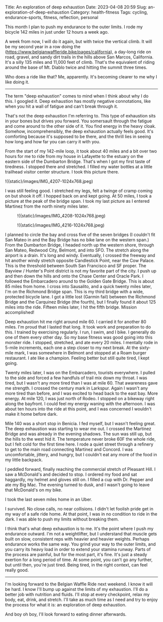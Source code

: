 Title: An exploration of deep exhaustion
Date: 2023-04-08 20:59
Slug: an-exploration-of-deep-exhaustion
Category: health-fitness
Tags: cycling, endurance-sports, fitness, reflection, personal

This month I plan to push my endurance to the outer limits. I rode my bicycle 142 miles in just under 12 hours a week ago. 

A week from now, I will do it again, but with twice the vertical climb. It will be my second year in a row doing the (https://www.belgianwaffleride.bike/pages/california), a day-long ride on road, gravel, and sandy dirt trails in the hills above San Marcos, California. It's a silly 135 miles and 11,000 feet of climb. That's the equivalent of riding around the base of Mt. Diablo twice and hitting the summit three times. 

Who does a ride like that? Me, apparently. It's becoming clearer to me why I like doing it. 

---

The term "deep exhaustion" comes to mind when I think about why I do this. I googled it. Deep exhaustion has mostly negative connotations, like when you hit a wall of fatigue and can't break through it. 

That's not the deep exhaustion I'm referring to. This type of exhaustion sits in your bones but drives you forward. You somersault through the fatigue and come around to the other side of it. You find energy in the heavy cloak. Somehow, incomprehensibly, the deep exhaustion actually feels good. It's comforting because it's supposed to be there, and the thrill lies in seeing how long and how far you can carry it with you. 

From the start of my 142-mile loop, it took about 40 miles and a bit over two hours for me to ride from my house in Lafayette to the estuary on the eastern side of the Dumbarton Bridge. That's when I got my first taste of tiredness. I stopped there and stretched. I filled my water bottles at a little trailhead visitor center structure. I took this picture there. 

!({static}/images/IMG_4207-1024x768.jpeg)

I was still feeling good. I stretched my legs, felt a twinge of cramp coming on but shook it off. I hopped back on and kept going. At 50 miles, I took a picture at the peak of the bridge span. I took my last picture as I entered Martinez from the north ninety miles later. 

<figure class="wp-block-image size-large">!({static}/images/IMG_4208-1024x768.jpeg)

!({static}/images/IMG_4216-1024x768.jpeg)
</figure>

I planned to circle the bay and cross five of the seven bridges (I couldn't fit San Mateo in and the Bay Bridge has no bike lane on the western span.) From the Dumbarton Bridge, I headed north up the western shore, through San Mateo, Redwood City, Belmont, and into SFO. The stretch along the airport is a drain. It's long and windy. Eventually, I crossed the freeway and hit another windy stretch opposite Candlestick Point, near the Cow Palace. This is the threshold between South San Francisco and SF proper. The Bayview / Hunter's Point district is not my favorite part of the city. I push up and then down the hills and onto the Chase Center and Oracle Park. I followed the Embarcadero around to the Golden Gate Bridge. This is about 85 miles from home. I cross into Sausalito, and a quick twenty miles later, I'm on the Richmond Bridge span. This is my third bridge with a wide, protected bicycle lane. I got a little lost (Garmin fail) between the Richmond Bridge and the Carquinez Bridge (the fourth), but I finally found it about 125 miles into the ride. Fifteen miles later, I hit the fifth bridge. Mission accomplished! 

Deep exhaustion hit me right around mile 60. I carried it for another 80 miles. I'm proud that I lasted that long. It took work and preparation to do this. I trained by exercising regularly. I run, I swim, and I bike. I generally do one of them every other day. So my base fitness was good going into this monster ride. I stopped, stretched, and ate every 20 miles. I mentally rode in 5-mile increments, each one a step closer to my next break. At the sixty-mile mark, I was somewhere in Belmont and stopped at a Roam burger restaurant. I ate like a champion. Feeling better but still quite tired, I kept going. 

Twenty miles later, I was on the Embarcadero, tourists everywhere. I pulled to the side and forced a few handfuls of trail mix down my throat. I was tired, but I wasn't any more tired than I was at mile 60. That awareness gave me strength. I crossed the century mark in Larkspur. Again I wasn't any more tired than before, and I was excited to head back to the east bay. More energy. At mile 120, I was just north of Rodeo. I stopped on a bikeway right along the bayfront. I could feel my energy waning with the afternoon. I was about ten hours into the ride at this point, and I was concerned I wouldn't make it home before dark. 

Mile 140 was a short stop in Benicia. I fed myself, but I wasn't feeling great. The deep exhaustion was starting to wear me out. I crossed the Martinez Bridge and was already in the evening shadows. The sun was still up, but the hills to the west hid it. The temperature never broke 60F the whole ride, but I felt cold for the first time here. I rode a quiet street through a refinery to get to the main road connecting Martinez and Concord. I was uncomfortable, jittery, and hungry, but I couldn't eat any more of the food in my little backpack. 

I peddled forward, finally reaching the commercial stretch of Pleasant Hill. I saw a McDonald's and decided to stop. I ordered my food and sat haggardly, my helmet and gloves still on. I filled a cup with Dr. Pepper and ate my Big Mac. The evening turned to dusk, and I wasn't going to leave that McDonald's on my bike. 

I took the last seven miles home in an Uber. 

I survived. No close calls, no near collisions. I didn't let foolish pride get in my way of a safe ride home. At that point, I was in no condition to ride in the dark. I was able to push my limits without breaking them.

I think that's what deep exhaustion is to me. It's the point where I push my endurance outward. I'm not a weightlifter, but I understand that muscle gets built on slow, consistent reps with heavier and heavier weights. Perhaps endurance works the same way. You grind your way to the outer limits, and you carry its heavy load in order to extend your stamina runway. Parts of the process are painful, but for the most part, it's fine. It's just a steady exertion for a long period of time. At some point, you can't go any further, but until then, you're just tired. Being tired, in the right context, can feel really good. 

---

I'm looking forward to the Belgian Waffle Ride next weekend. I know it will be hard. I know I'll bump up against the limits of my exhaustion. I'll do a better job with nutrition and fluids. I'll stop at every checkpoint, relax my body, eat, drink, and stretch. I'll take as much time as I need and try to enjoy the process for what it is: an exploration of deep exhaustion.

And boy oh boy, I'll look forward to eating dinner afterwards.